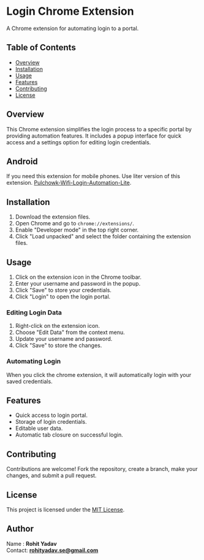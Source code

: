 # Login Chrome Extension

A Chrome extension for automating login to a portal.

## Table of Contents

- [Overview](#overview)
- [Installation](#installation)
- [Usage](#usage)
- [Features](#features)
- [Contributing](#contributing)
- [License](#license)

## Overview

This Chrome extension simplifies the login process to a specific portal by providing automation features. It includes a popup interface for quick access and a settings option for editing login credentials.

## Android

If you need this extension for mobile phones. Use liter version of this extension. [Pulchowk-Wifi-Login-Automation-Lite](https://github.com/rohityadav-sas/Pulchowk-Wifi-Login-Automation-Lite).

## Installation

1. Download the extension files.
2. Open Chrome and go to `chrome://extensions/`.
3. Enable "Developer mode" in the top right corner.
4. Click "Load unpacked" and select the folder containing the extension files.

## Usage

1. Click on the extension icon in the Chrome toolbar.
2. Enter your username and password in the popup.
3. Click "Save" to store your credentials.
4. Click "Login" to open the login portal.

### Editing Login Data

1. Right-click on the extension icon.
2. Choose "Edit Data" from the context menu.
3. Update your username and password.
4. Click "Save" to store the changes.

### Automating Login

When you click the chrome extension, it will automatically login with your saved credentials.

## Features

- Quick access to login portal.
- Storage of login credentials.
- Editable user data.
- Automatic tab closure on successful login.

## Contributing

Contributions are welcome! Fork the repository, create a branch, make your changes, and submit a pull request.

## License

This project is licensed under the [MIT License](LICENSE).

## Author

Name : **Rohit Yadav** <br>
Contact: **rohityadav.se@gmail.com**
